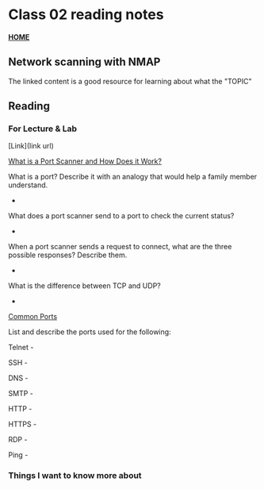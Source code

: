 # Class 02 reading notes

#### [HOME](https://cesarderio.github.io/reading-notes/)

## Network scanning with NMAP

The linked content is a good resource for learning about what the "TOPIC"

## Reading

### For Lecture & Lab

[Link](link url)

[What is a Port Scanner and How Does it Work?](https://www.varonis.com/blog/port-scanning-techniques/)

What is a port? Describe it with an analogy that would help a family member understand.

*

What does a port scanner send to a port to check the current status?

*

When a port scanner sends a request to connect, what are the three possible responses? Describe them.

*


What is the difference between TCP and UDP?

* 

[Common Ports](https://www.professormesser.com/network-plus/n10-008/n10-008-video/common-ports-n10-008/)

List and describe the ports used for the following:

Telnet -

SSH -

DNS -

SMTP -

HTTP -

HTTPS -

RDP -

Ping -

### Things I want to know more about
